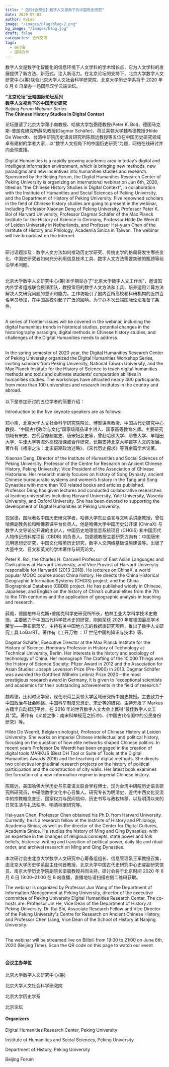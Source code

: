 ```yaml
---
title: "【研讨会预告】数字人文视角下的中国历史研究"
date: 2020-05-03
author: KvLab
image: "/images/blog/blog-2.png"
bg_image: "/images/blog.jpg"
draft: false
categories: 合作交流
tags:
  - 研讨会
  - 国际合作
---
```


数字人文是数字化智能化的信息环境下人文学科的学术增长点，它为人文学科的发展提供了新方法、新范式，注入新活力。在北京论坛的支持下，北京大学数字人文研究中心(筹)联合北京大学人文社会科学研究院、北京大学历史学系将于 2020 年 6 月 6 日举办一场国际汉学云端论坛。</p>

<!--more-->

**“北京论坛”云端国际论坛系列**</br>
**数字人文视角下的中国历史研究**</br>
_Beijing Forum Webinar Series_</br>
**The Chinese History Studies in Digital Context**</br>

论坛邀请了北京大学邓小南教授、哈佛大学包弼德教授(Peter K. Bol)、德国马克斯-普朗克研究所薛凤教授(Dagmar Schäfer)、荷兰莱顿大学魏希德教授(Hilde De Weerdt)、台湾中研院历史语言研究所陈熙远教授等五位在中国历史研究领域卓有建树的学者大家，以“数字人文视角下的中国历史研究”为题，网络在线研讨并向全球直播。</br></br>
Digital Humanities is a rapidly growing academic area in today’s digital and intelligent information environment, which is bringing new methods, new paradigms and new incentives into humanities studies and research. Sponsored by the Beijing Forum, the Digital Humanities Research Center of Peking University is organizing an international webinar on Jun 6th, 2020, titled as "the Chinese History Studies in Digital Context", in collaboration with the Institute of Humanities and Social Sciences of Peking University, and the Department of History of Peking University. Five renowned scholars in the field of Chinese history studies are going to present in the webinar, including Professor Xiaonan Deng of Peking University, Professor Peter K. Bol of Harvard University, Professor Dagmar Schäfer of the Max Planck Institute for the History of Science in Germany, Professor Hilde De Weerdt of Leiden University in Netherlands, and Professor Hsi-yuan Chen of the Institute of History and Philology, Academia Sinica in Taiwan. The webinar will live broadcast on the Internet.</br></br></br>
研讨话题涉及：数字人文方法如何推动历史学研究、传统史学的格局将发生哪些变化、中国史研究者如何充分利用信息技术工具、数字人文方法需要突破的瓶颈等前沿学术问题。</br></br>

北京大学数字人文研究中心(筹)本学期举办了“北京大学数字人文工作坊”，邀请国内外学者组成联合授课团队，教授常用的数字人文方法和工具，培养运用计算方法解决人文研究问题的意识和能力。工作坊吸引了国内百所高校和科研机构的近四百名学员参加，在中国高校引起了广泛的回响，为举办本次云端国际论坛准备了条件。</br></br>

A series of frontier issues will be covered in the webinar, including the digital humanities trends in historical studies, potential changes in the historiography paradigm, digital methods in Chinese history studies, and challenges of the Digital Humanities needs to address.</br></br>

In the spring semester of 2020 year, the Digital Humanities Research Center of Peking University organized the Digital Humanities Workshop Series, inviting scholars from Peking University, National Taiwan University, and the Max Planck Institute for the History of Science to teach digital humanities methods and tools and cultivate students’ computation abilities in humanities studies. The workshops have attracted nearly 400 participants from more than 100 universities and research institutes in the country and abroad.</br></br>
以下是参加研讨的五位学者的简要介绍：</br>

Introduction to the five keynote speakers are as follows:</br></br>
邓小南，北京大学人文社会科学研究院院长、博雅讲席教授、中国古代史研究中心教授、“中国古代政治与文化”国家级精品课主讲人、国家高等教育名师。主要研究领域有宋史、古代官僚制度史、唐宋妇女史等，曾赴哈佛大学、耶鲁大学、早稻田大学、牛津大学等海外高校授课或合作研究，长期支持北京大学数字人文的发展。著作有《祖宗之法：北宋前期政治述略》、《宋代历史探求》等百余篇学术论著。</br>

Xiaonan Deng, Director of the Institute of Humanities and Social Sciences of Peking University, Professor of the Centre for Research on Ancient Chinese History, Peking University; Vice President of the Association of Chinese Historians. Her research mainly focuses on history of Song Dynasty, ancient Chinese bureaucratic systems and women’s history in the Tang and Song Dynasties with more than 100 related books and articles published. Professor Deng has given lectures and conducted collaborative researches at leading universities including Harvard University, Yale University, Waseda University, and Oxford University. She has been devoted to supporting the development of Digital Humanities at Peking University.</br></br>
包弼德，国际著名中国历史研究学者，哈佛大学东亚语言与文明系讲座教授，曾任哈佛副教务长和哈佛慕课平台负责人。他是哈佛大学中国历史公开课 (ChinaX) 与数字人文导论公开课的主讲人，中国历史地理信息系统项目 (CHGIS) 和中国历代人物传记资料库项目 (CBDB) 的负责人。包弼德教授主要研究方向有：中国唐宋元明思想史研究，中国文化精英历史研究，数字人文网络基础设施建设等。出版了大量中文、日文和英文的学术著作与研究论文。</br>

Peter K. Bol, the Charles H. Carswell Professor of East Asian Languages and Civilizations at Harvard University, and Vice Provost of Harvard University responsible for HarvardX (2013-2018). He lectures on ChinaX, a world popular MOOC course about China history. He directs the China Historical Geographic Information Systems (CHGIS) project, and the China Biographical Database (CBDB) project. He has published widely in Chinese, Japanese, and English on the history of China’s cultural elites from the 7th to the 17th centuries and the application of geographic analysis in teaching and research.</br></br>
薛鳳，德国柏林马克斯•普朗克科学史研究所所长，柏林工业大学科学技术史教授。主要致力于中国古代科学技术史的研究，刚刚荣获 2020 年度德国最高学术荣誉——莱布尼茨奖。主持有关中国地方志的数据库研究项目，推出了数字人文研究工具 LoGarRT。著作有《工开万物 ：17 世纪中国的知识与技术》等。</br>

Dagmar Schäfer, Executive Director at the Max Planck Institute for the History of Science, Honorary Professor in History of Technology at Technical University, Berlin. Her interests is the history and sociology of technology of China. Her monograph The Crafting of the 10,000 Things won the History of Science Society: Pfizer Award in 2012 and the Association for Asian Studies: Joseph Levenson Prize (Pre-1900) in 2013. Dagmar Schäfer was awarded the Gottfried Wilhelm Leibniz Prize 2020—the most prestigious research award in Germany, it is given to “exceptional scientists and academics for their outstanding achievements in the field of research.”</br></br>
魏希德，比利时汉学家，现任职荷兰莱顿大学区域研究所中国史教授。主要致力于中国政治与社会网络、中国科举制度思想史、宋史等的研究。主持开发了 Markus 古籍半自动标记平台，在 2016 年的世界数字人文大会上赢得“最佳数字人文工具”奖。著作有《义旨之争：南宋科举规范之折冲》、《中国古代帝国中的公民身份研究》等。</br>

Hilde De Weerdt, Belgian sinologist, Professor of Chinese History at Leiden University. She works on imperial Chinese intellectual and political history, focusing on the question of how elite networks shaped Chinese politics. In recent years Professor De Weerdt has been engaged in the creation of digital tools MARKUS (Best DH Tool or Suite of Tools at the Digital Humanities Awards 2016) and the teaching of digital methods. She directs two collective longitudinal research projects on the history of political participation and the construction of city walls. Her latest book examines the formation of a new information regime in imperial Chinese history.</br></br>
陈熙远，美国哈佛大学历史与东亚语文联合学程博士，现为台湾中研院历史语言研究所研究员，中研院数字文化中心召集人。研究专长为明清史，近代中西文化交流中的宗教概念变迁、国家权力与民间信仰、历史书写与政权转移、以及明清以来的日常生活与礼法秩序、明清档案研究等。</br>

Hsi-yuan Chen, Professor Chen obtained his Ph.D. from Harvard University. Currently, he is a research fellow at the Institute of History and Philology, Academia Sinica, as well as the director of the Center for Digital Cultures, Academia Sinica. He studies the history of Ming and Qing Dynasties, with an expertise in the changes of religious concepts, state power and folk beliefs, historical writing and transition of political power, daily life and ritual order, and archival research on Ming and Qing Dynasties.</br></br>
本次研讨会由北京大学数字人文研究中心筹备组组长、信息管理系王军教授召集，由北京大学历史学系副主任何晋教授、北京大学中国古代史研究中心史睿副研究馆员、南京大学历史学院副院长梁晨教授共同主持。研讨会将于北京时间 2020 年 6 月 6 日 19:00~21:00 在 B 站直播，直播地址请扫描右侧二维码获取。</br>

The webinar is organized by Professor Jun Wang of the Department of Information Management at Peking University, director of the executive committee of Peking University Digital Humanities Research Center. The co-hosts are: Professor Jin He, Vice Dean of the Department of History at Peking University, Dr. Rui Shi, Associate Research Fellow and Vice Director of the Peking University's Centre for Research on Ancient Chinese History, and Professor Chen Liang, Vice Dean of the School of History at Nanjing University.</br></br>

The webinar will be streamed live on Bilibili from 19:00 to 21:00 on June 6th, 2020 (Beijing Time). Scan the QR code on this page to watch our event.</br></br></P>

#### 会议主办单位

北京大学数字人文研究中心(筹)

北京大学人文社会科学研究院

北京大学历史学系

北京论坛

#### Organizers

Digital Humanities Research Center, Peking University

Institute of Humanities and Social Sciences, Peking University

Department of History, Peking University

Beijing Forum
